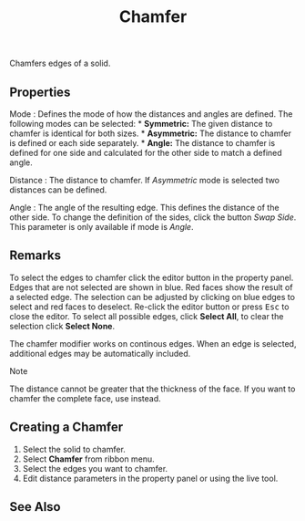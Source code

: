 ﻿---
uid: 28fda54f-4380-45f4-b55e-23093b6dc6de
title: Chamfer
icon: Chamfer.svg
---
Chamfers edges of a solid.

## Properties
Mode
:   Defines the mode of how the distances and angles are defined. The following modes can be selected:
    * __Symmetric:__ The given distance to chamfer is identical for both sizes.
    * __Asymmetric:__ The distance to chamfer is defined or each side separately.
    * __Angle:__ The distance to chamfer is defined for one side and calculated for the other side to match a defined angle.

Distance
:   The distance to chamfer. If _Asymmetric_ mode is selected two distances can be defined.

Angle
:   The angle of the resulting edge. This defines the distance of the other side. To change the definition of the sides, click the button _Swap Side_.
    This parameter is only available if mode is _Angle_.

## Remarks
To select the edges to chamfer click the editor button in the property panel. Edges that are not selected are shown in blue. Red faces show the result of a selected edge. The selection can be adjusted by clicking on blue edges to select and red faces to deselect. Re-click the editor button or press <kbd>Esc</kbd> to close the editor. To select all possible edges, click __Select All__, to clear the selection click __Select None__.

The chamfer modifier works on continous edges. When an edge is selected, additional edges may be automatically included.

> [!NOTE]
>  The distance cannot be greater that the thickness of the face. If you want to chamfer the complete face, use [](xref:ef7f7484-88f2-45d7-8062-771c8c0ad04e) instead.

## Creating a Chamfer

1. Select the solid to chamfer.
2. Select __Chamfer__ from ribbon menu.
3. Select the edges you want to chamfer.
4. Edit distance parameters in the property panel or using the live tool.

## See Also
[](xref:9b151212-b7f3-43ab-ad5a-bb03c8c8b083)
